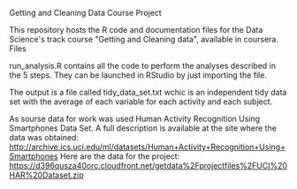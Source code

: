 Getting and Cleaning Data Course Project

This repository hosts the R code and documentation files for the Data Science's track course "Getting and Cleaning data", available in coursera.
Files

run_analysis.R contains all the code to perform the analyses described in the 5 steps. They can be launched in RStudio by just importing the file.

The output is a file called tidy_data_set.txt wchic is an independent tidy data set with the average of each variable for each activity and each subject.

As sourse data for work was used Human Activity Recognition Using Smartphones Data Set. A full description is available at the site where the data was obtained: http://archive.ics.uci.edu/ml/datasets/Human+Activity+Recognition+Using+Smartphones Here are the data for the project: https://d396qusza40orc.cloudfront.net/getdata%2Fprojectfiles%2FUCI%20HAR%20Dataset.zip
